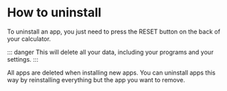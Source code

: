 # How to uninstall

To uninstall an app, you just need to press the RESET button on the back of
your calculator.

::: danger
This will delete all your data, including your programs and your settings.
:::

All apps are deleted when installing new apps. You can uninstall apps this way
by reinstalling everything but the app you want to remove.
